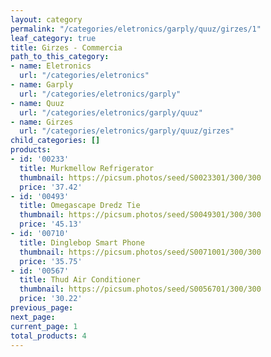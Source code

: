 ```yaml
---
layout: category
permalink: "/categories/eletronics/garply/quuz/girzes/1"
leaf_category: true
title: Girzes - Commercia
path_to_this_category:
- name: Eletronics
  url: "/categories/eletronics"
- name: Garply
  url: "/categories/eletronics/garply"
- name: Quuz
  url: "/categories/eletronics/garply/quuz"
- name: Girzes
  url: "/categories/eletronics/garply/quuz/girzes"
child_categories: []
products:
- id: '00233'
  title: Murkmellow Refrigerator
  thumbnail: https://picsum.photos/seed/S0023301/300/300
  price: '37.42'
- id: '00493'
  title: Omegascape Dredz Tie
  thumbnail: https://picsum.photos/seed/S0049301/300/300
  price: '45.13'
- id: '00710'
  title: Dinglebop Smart Phone
  thumbnail: https://picsum.photos/seed/S0071001/300/300
  price: '35.75'
- id: '00567'
  title: Thud Air Conditioner
  thumbnail: https://picsum.photos/seed/S0056701/300/300
  price: '30.22'
previous_page: 
next_page: 
current_page: 1
total_products: 4
---
```

